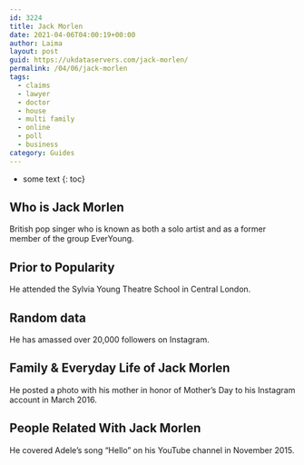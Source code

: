 ```yaml
---
id: 3224
title: Jack Morlen
date: 2021-04-06T04:00:19+00:00
author: Laima
layout: post
guid: https://ukdataservers.com/jack-morlen/
permalink: /04/06/jack-morlen
tags:
  - claims
  - lawyer
  - doctor
  - house
  - multi family
  - online
  - poll
  - business
category: Guides
---
```


* some text
{: toc}


## Who is Jack Morlen
                  
                  
                  
British pop singer who is known as both a solo artist and as a former member of the group EverYoung.
                  
              
            
              
            
                
                
                
## Prior to Popularity
                  
                  
                  
He attended the Sylvia Young Theatre School in Central London.
                  
              
            
              
            
                
                
                
## Random data
                  
                  
                  
He has amassed over 20,000 followers on Instagram.
                  
              
            
              
            
                
                
                
## Family & Everyday Life of Jack Morlen
                  
                  
                  
He posted a photo with his mother in honor of Mother&#8217;s Day to his Instagram account in March 2016.
                  
              
            
              
            
                
                
                
## People Related With Jack Morlen
                  
                  
                  
He covered Adele&#8217;s song &#8220;Hello&#8221; on his YouTube channel in November 2015.
                  
              
            
              
            
                
              
            
              
              
            
            
              
            
          
          
          